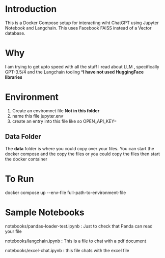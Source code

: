 # Introduction

This is a Docker Compose setup for interacting wiht ChatGPT using Jupyter Notebook and Langchain. This uses Facebook FAISS instead of a Vector database. 

# Why 

I am trying to get upto speed with all the stuff I read about LLM , specifically GPT-3.5/4 and the Langchain tooling 
***I have not used HuggingFace libraries** 


# Environment 
1. Create an enviromnet file **Not in this folder**
2. name this file jupyter.env
3. create an entry into this file like so
   OPEN_API_KEY=<your api key>

## Data Folder
The **data** folder is where you could copy over your files. You can start the docker compose and the copy the files or you could copy the files then start the docker container

# To Run
  docker compose up --env-file full-path-to-environment-file


# Sample Notebooks

notebooks/pandas-loader-test.ipynb  : Just to check that Panda can read your file

notebooks/langchain.ipynb : This is a file to chat with a pdf document

notebooks/excel-chat.ipynb : this file chats with the excel file

